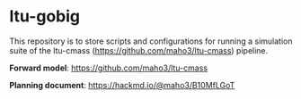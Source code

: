 # ltu-gobig

This repository is to store scripts and configurations for running a simulation suite of the ltu-cmass (<https://github.com/maho3/ltu-cmass>) pipeline.

**Forward model**: <https://github.com/maho3/ltu-cmass>

**Planning document**: <https://hackmd.io/@maho3/B10MfLGoT>
